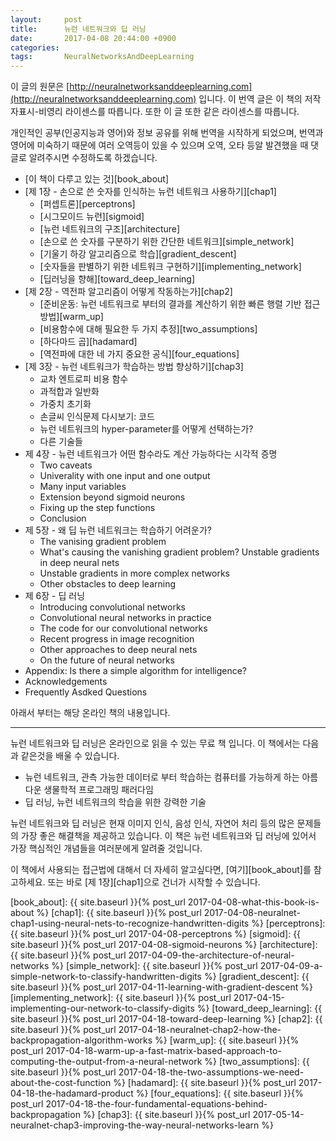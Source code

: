 ```yaml
---
layout:     post
title:      뉴런 네트워크와 딥 러닝
date:       2017-04-08 20:44:00 +0900
categories: 
tags:       NeuralNetworksAndDeepLearning
---
```


이 글의 원문은 [http://neuralnetworksanddeeplearning.com](http://neuralnetworksanddeeplearning.com) 입니다. 이 번역 글은 이 책의 저작자표시-비영리 라이센스를 따릅니다. 또한 이 글 또한 같은 라이센스를 따릅니다.

개인적인 공부(인공지능과 영어)와 정보 공유를 위해 번역을 시작하게 되었으며, 번역과 영어에 미숙하기 때문에 여러 오역등이 있을 수 있으며 오역, 오타 등알 발견했을 때 댓글로 알려주시면 수정하도록 하겠습니다.

<!-- more -->

* [이 책이 다루고 있는 것][book_about]
* [제 1장 - 손으로 쓴 숫자를 인식하는 뉴런 네트워크 사용하기][chap1]
  * [퍼셉트론][perceptrons]
  * [시그모이드 뉴런][sigmoid]
  * [뉴런 네트워크의 구조][architecture]
  * [손으로 쓴 숫자를 구분하기 위한 간단한 네트워크][simple_network]
  * [기울기 하강 알고리즘으로 학습][gradient_descent]
  * [숫자들을 판별하기 위한 네트워크 구현하기][implementing_network]
  * [딥러닝을 향해][toward_deep_learning]
* [제 2장 - 역전파 알고리즘이 어떻게 작동하는가][chap2]
  * [준비운동: 뉴런 네트워크로 부터의 결과를 계산하기 위한 빠른 행렬 기반 접근 방법][warm_up]
  * [비용함수에 대해 필요한 두 가지 추정][two_assumptions]
  * [하다마드 곱][hadamard]
  * [역전파에 대한 네 가지 중요한 공식][four_equations]
* [제 3장 - 뉴런 네트워크가 학습하는 방법 향상하기][chap3]
  * 교차 엔트로피 비용 함수
  * 과적합과 일반화
  * 가중치 초기화
  * 손글씨 인식문제 다시보기: 코드
  * 뉴런 네트워크의 hyper-parameter를 어떻게 선택하는가?
  * 다른 기술들
* 제 4장 - 뉴런 네트워크가 어떤 함수라도 계산 가능하다는 시각적 증명
  * Two caveats
  * Univerality with one input and one output
  * Many input variables
  * Extension beyond sigmoid neurons
  * Fixing up the step functions
  * Conclusion
* 제 5장 - 왜 딥 뉴런 네트워크는 학습하기 어려운가?
  * The vanising gradient problem
  * What's causing the vanishing gradient problem? Unstable gradients in deep neural nets
  * Unstable gradients in more complex networks
  * Other obstacles to deep learning
* 제 6장 - 딥 러닝
  * Introducing convolutional networks
  * Convolutional neural networks in practice
  * The code for our convolutional networks
  * Recent progress in image recognition
  * Other approaches to deep neural nets
  * On the future of neural networks
* Appendix: Is there a simple algorithm for intelligence?
* Acknowledgements
* Frequently Asdked Questions

아래서 부터는 해당 온라인 책의 내용입니다.

------

뉴런 네트워크와 딥 러닝은 온라인으로 읽을 수 있는 무료 책 입니다. 이 책에서는 다음과 같은것을 배울 수 있습니다.

* 뉴런 네트워크, 관측 가능한 데이터로 부터 학습하는 컴퓨터를 가능하게 하는 아름다운 생물학적 프로그래밍 패러다임
* 딥 러닝, 뉴런 네트워크의 학습을 위한 강력한 기술

뉴런 네트워크와 딥 러닝은 현재 이미지 인식, 음성 인식, 자연어 처리 등의 많은 문제들의 가장 좋은 해결책을 제공하고 있습니다. 이 책은 뉴런 네트워크와 딥 러닝에 있어서 가장 핵심적인 개념들을 여러분에게 알려줄 것입니다.

이 책에서 사용되는 접근법에 대해서 더 자세히 알고싶다면, [여기][book_about]를 참고하세요. 또는 바로 [제 1장][chap1]으로 건너가 시작할 수 있습니다.

[book_about]: {{ site.baseurl }}{% post_url 2017-04-08-what-this-book-is-about %}
[chap1]:      {{ site.baseurl }}{% post_url 2017-04-08-neuralnet-chap1-using-neural-nets-to-recognize-handwritten-digits %}
[perceptrons]: {{ site.baseurl }}{% post_url 2017-04-08-perceptrons %}
[sigmoid]: {{ site.baseurl }}{% post_url 2017-04-08-sigmoid-neurons %}
[architecture]: {{ site.baseurl }}{% post_url 2017-04-09-the-architecture-of-neural-networks %}
[simple_network]: {{ site.baseurl }}{% post_url 2017-04-09-a-simple-network-to-classify-handwritten-digits %}
[gradient_descent]: {{ site.baseurl }}{% post_url 2017-04-11-learning-with-gradient-descent %}
[implementing_network]: {{ site.baseurl }}{% post_url 2017-04-15-implementing-our-network-to-classify-digits %}
[toward_deep_learning]: {{ site.baseurl }}{% post_url 2017-04-18-toward-deep-learning %}
[chap2]: {{ site.baseurl }}{% post_url 2017-04-18-neuralnet-chap2-how-the-backpropagation-algorithm-works %}
[warm_up]: {{ site.baseurl }}{% post_url 2017-04-18-warm-up-a-fast-matrix-based-approach-to-computing-the-output-from-a-neural-network %}
[two_assumptions]: {{ site.baseurl }}{% post_url 2017-04-18-the-two-assumptions-we-need-about-the-cost-function %}
[hadamard]: {{ site.baseurl }}{% post_url 2017-04-18-the-hadamard-product %}
[four_equations]: {{ site.baseurl }}{% post_url 2017-04-18-the-four-fundamental-equations-behind-backpropagation %}
[chap3]: {{ site.baseurl }}{% post_url 2017-05-14-neuralnet-chap3-improving-the-way-neural-networks-learn %}